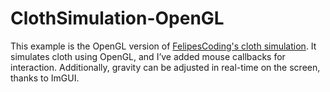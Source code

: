 # ClothSimulation-OpenGL

This example is the OpenGL version of [FelipesCoding's cloth simulation](https://github.com/FelipesCoding/cloth_simulation.git). It simulates cloth using OpenGL, and I’ve added mouse callbacks for interaction. Additionally, gravity can be adjusted in real-time on the screen, thanks to ImGUI.

